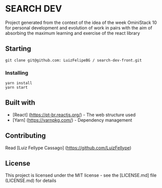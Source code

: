 # SEARCH DEV

Project generated from the context of the idea of ​​the week OminiStack 10 for personal development and evolution of work in pairs with the aim of absorbing the maximum learning and exercise of the react library
## Starting

```
git clone git@github.com: LuizFelipeBG / search-dev-front.git
```

### Installing

```
yarn install
yarn start
```


## Built with

* [React] (https://pt-br.reactjs.org/) - The web structure used
* [Yarn] (https://yarnpkg.com/) - Dependency management


## Contributing

Read [Luiz Fellype Cassago] (https://github.com/LuizFellype)


## License

This project is licensed under the MIT license - see the [LICENSE.md] file (LICENSE.md) for details

